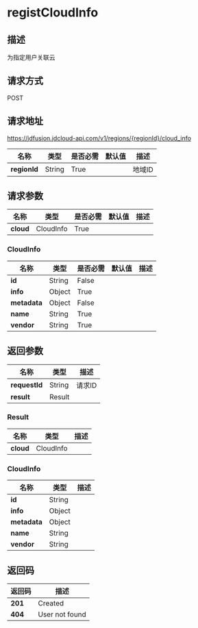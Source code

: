 # registCloudInfo


## 描述
为指定用户关联云

## 请求方式
POST

## 请求地址
https://jdfusion.jdcloud-api.com/v1/regions/{regionId}/cloud_info

|名称|类型|是否必需|默认值|描述|
|---|---|---|---|---|
|**regionId**|String|True| |地域ID|

## 请求参数
|名称|类型|是否必需|默认值|描述|
|---|---|---|---|---|
|**cloud**|CloudInfo|True| | |

### CloudInfo
|名称|类型|是否必需|默认值|描述|
|---|---|---|---|---|
|**id**|String|False| | |
|**info**|Object|True| | |
|**metadata**|Object|False| | |
|**name**|String|True| | |
|**vendor**|String|True| | |

## 返回参数
|名称|类型|描述|
|---|---|---|
|**requestId**|String|请求ID|
|**result**|Result| |

### Result
|名称|类型|描述|
|---|---|---|
|**cloud**|CloudInfo| |
### CloudInfo
|名称|类型|描述|
|---|---|---|
|**id**|String| |
|**info**|Object| |
|**metadata**|Object| |
|**name**|String| |
|**vendor**|String| |

## 返回码
|返回码|描述|
|---|---|
|**201**|Created|
|**404**|User not found|
